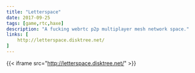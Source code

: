 ```yaml
---
title: "Letterspace"
date: 2017-09-25
tags: [game,rtc,haxe]
description: "A fucking webrtc p2p multiplayer mesh network space."
links: [
	http://letterspace.disktree.net/
]
---
```

{{< iframe src="http://letterspace.disktree.net/" >}}
